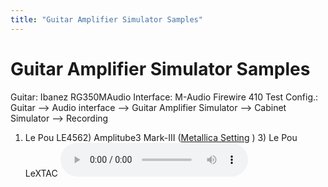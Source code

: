 ```yaml
---
title: "Guitar Amplifier Simulator Samples"
---
```

# Guitar Amplifier Simulator Samples

Guitar: Ibanez RG350MAudio Interface: M-Audio Firewire 410
Test Config.: Guitar --> Audio interface --> Guitar Amplifier Simulator --> Cabinet Simulator --> Recording
1) Le Pou LE4562) Amplitube3 Mark-III ([Metallica Setting](http://www.chain-metal.nl/mark3/metallica.html)
) 3) Le Pou LeXTAC
![audio](/assets/images/533a05f800a768ffe8903ec8944fbfce.mp3)



